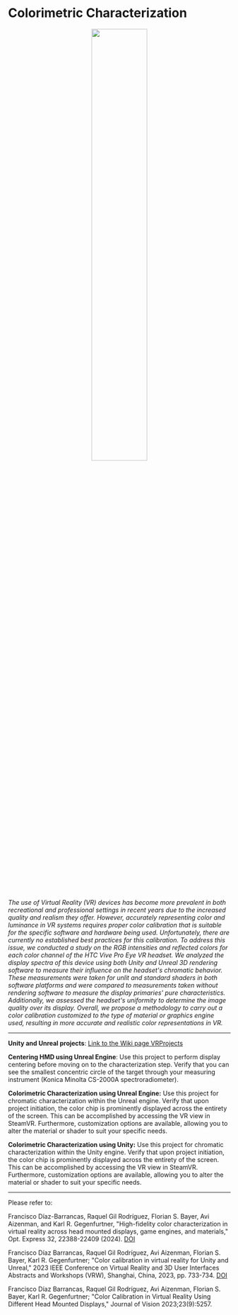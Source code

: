 # Colorimetric Characterization

<p align="center" width="100%">
    <img width="50%" src="Teaser_github.png">
</p>

_The use of Virtual Reality (VR) devices has become more prevalent in both recreational and professional settings in recent years due to the increased quality and realism they offer. However, accurately representing color and luminance in VR systems requires proper color calibration that is suitable for the specific software and hardware being used. Unfortunately, there are currently no established best practices for this calibration. To address this issue, we conducted a study on the RGB intensities and reflected colors for each color channel of the HTC Vive Pro Eye VR headset. We analyzed the display spectra of this device using both Unity and Unreal 3D rendering software to measure their influence on the headset's chromatic behavior. These measurements were taken for unlit and standard shaders in both software platforms and were compared to measurements taken without rendering software to measure the display primaries' pure characteristics. Additionally, we assessed the headset's uniformity to determine the image quality over its display. Overall, we propose a methodology to carry out a color calibration customized to the type of material or graphics engine used, resulting in more accurate and realistic color representations in VR._

***
**Unity and Unreal projects**: [Link to the Wiki page VRProjects](https://github.com/rkl-gilro/ColorCharacterization/wiki/VR-Projects)

**Centering HMD using Unreal Engine**: Use this project to perform display centering before moving on to the characterization step. Verify that you can see the smallest concentric circle of the target through your measuring instrument (Konica Minolta CS-2000A spectroradiometer).

**Colorimetric Characterization using Unreal Engine:** Use this project for chromatic characterization within the Unreal engine. Verify that upon project initiation, the color chip is prominently displayed across the entirety of the screen. This can be accomplished by accessing the VR view in SteamVR. Furthermore, customization options are available, allowing you to alter the material or shader to suit your specific needs.


**Colorimetric Characterization using Unity:** Use this project for chromatic characterization within the Unity engine. Verify that upon project initiation, the color chip is prominently displayed across the entirety of the screen. This can be accomplished by accessing the VR view in SteamVR. Furthermore, customization options are available, allowing you to alter the material or shader to suit your specific needs.

***



Please refer to:

Francisco Díaz-Barrancas, Raquel Gil Rodríguez, Florian S. Bayer, Avi Aizenman, and Karl R. Gegenfurtner, "High-fidelity color characterization in virtual reality across head mounted displays, game engines, and materials," Opt. Express 32, 22388-22409 (2024).
[DOI](https://doi.org/10.1364/OE.520168)

Francisco Díaz Barrancas, Raquel Gil Rodríguez, Avi Aizenman, Florian S. Bayer, Karl R. Gegenfurtner; "Color calibration in virtual reality for Unity and Unreal," 2023 IEEE Conference on Virtual Reality and 3D User Interfaces Abstracts and Workshops (VRW), Shanghai, China, 2023, pp. 733-734.
[DOI](https://ieeexplore.ieee.org/document/10108790)

Francisco Díaz Barrancas, Raquel Gil Rodríguez, Avi Aizenman, Florian S. Bayer, Karl R. Gegenfurtner; "Color Calibration in Virtual Reality Using Different Head Mounted Displays," Journal of Vision 2023;23(9):5257.
